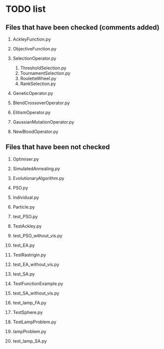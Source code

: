 # TODO list


## Files that have been checked (comments added)

1. AckleyFunction.py
2. ObjectiveFunction.py

1. SelectionOperator.py
    1. ThresholdSelection.py
    1. TournamentSelection.py
    1. RouletteWheel.py
    1. RankSelection.py      

1. GeneticOperator.py
1. BlendCrossoverOperator.py
1. ElitismOperator.py
1. GaussianMutationOperator.py
1. NewBloodOperator.py


## Files that have been not checked

1. Optimiser.py
1. SimulatedAnnealing.py
1. EvolutionaryAlgorithm.py
1. PSO.py

1. Individual.py
1. Particle.py

1. test_PSO.py
1. TestAckley.py
1. test_PSO_without_vis.py
1. test_EA.py
1. TestRastrigin.py
1. test_EA_without_vis.py
1. test_SA.py
1. TestFunctionExample.py
1. test_SA_without_vis.py
1. test_lamp_FA.py         
1. TestSphere.py
1. TestLampProblem.py
1. lampProblem.py
1. test_lamp_SA.py
